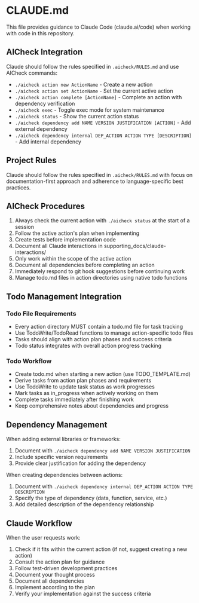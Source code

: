 # CLAUDE.md

This file provides guidance to Claude Code (claude.ai/code) when working with code in this repository.

## AICheck Integration

Claude should follow the rules specified in `.aicheck/RULES.md` and use AICheck commands:

- `./aicheck action new ActionName` - Create a new action 
- `./aicheck action set ActionName` - Set the current active action
- `./aicheck action complete [ActionName]` - Complete an action with dependency verification
- `./aicheck exec` - Toggle exec mode for system maintenance
- `./aicheck status` - Show the current action status
- `./aicheck dependency add NAME VERSION JUSTIFICATION [ACTION]` - Add external dependency
- `./aicheck dependency internal DEP_ACTION ACTION TYPE [DESCRIPTION]` - Add internal dependency

## Project Rules

Claude should follow the rules specified in `.aicheck/RULES.md` with focus on documentation-first approach and adherence to language-specific best practices.

## AICheck Procedures

1. Always check the current action with `./aicheck status` at the start of a session
2. Follow the active action's plan when implementing
3. Create tests before implementation code
4. Document all Claude interactions in supporting_docs/claude-interactions/
5. Only work within the scope of the active action
6. Document all dependencies before completing an action
7. Immediately respond to git hook suggestions before continuing work
8. Manage todo.md files in action directories using native todo functions

## Todo Management Integration

### Todo File Requirements
- Every action directory MUST contain a todo.md file for task tracking
- Use TodoWrite/TodoRead functions to manage action-specific todo files
- Tasks should align with action plan phases and success criteria
- Todo status integrates with overall action progress tracking

### Todo Workflow
- Create todo.md when starting a new action (use TODO_TEMPLATE.md)
- Derive tasks from action plan phases and requirements
- Use TodoWrite to update task status as work progresses
- Mark tasks as in_progress when actively working on them
- Complete tasks immediately after finishing work
- Keep comprehensive notes about dependencies and progress

## Dependency Management

When adding external libraries or frameworks:
1. Document with `./aicheck dependency add NAME VERSION JUSTIFICATION`
2. Include specific version requirements
3. Provide clear justification for adding the dependency

When creating dependencies between actions:
1. Document with `./aicheck dependency internal DEP_ACTION ACTION TYPE DESCRIPTION`
2. Specify the type of dependency (data, function, service, etc.)
3. Add detailed description of the dependency relationship

## Claude Workflow

When the user requests work:
1. Check if it fits within the current action (if not, suggest creating a new action)
2. Consult the action plan for guidance
3. Follow test-driven development practices
4. Document your thought process
5. Document all dependencies
6. Implement according to the plan
7. Verify your implementation against the success criteria
